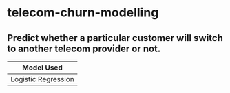 # telecom-churn-modelling
## Predict whether a particular customer will switch to another telecom provider or not.

| Model Used |
|----| 
| Logistic Regression |
